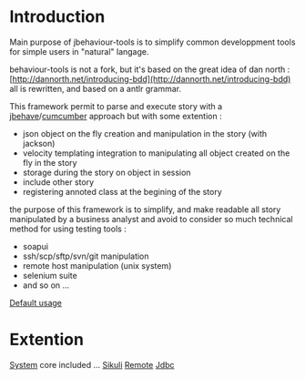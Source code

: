 Introduction
============

Main purpose of jbehaviour-tools is to simplify common developpment tools for
simple users in "natural" langage.

behaviour-tools is not a fork, but it's based on the great idea of dan north : [http://dannorth.net/introducing-bdd](http://dannorth.net/introducing-bdd)
all is rewritten, and based on a antlr grammar.

This framework permit to parse and execute story with a [jbehave](http://jbehave.org)/[cumcumber](http://cukes.info/) approach but with some extention :

* json object on the fly creation and manipulation in the story (with jackson)
* velocity templating integration to manipulating all object created on the fly in the story
* storage during the story on object in session
* include other story
* registering annoted class at the begining of the story

the purpose of this framework is to simplify, and make readable all story manipulated by a business analyst
and avoid to consider so much technical method for using testing tools :

- soapui
- ssh/scp/sftp/svn/git manipulation
- remote host manipulation (unix system)
- selenium suite
- and so on ...

[Default usage](usage/usage.md)

Extention
=========

[System](plugins/system.md) core included ...
[Sikuli](plugins/sikuli.md)
[Remote](plugins/remote.md)
[Jdbc](plugins/jdbc.md)

